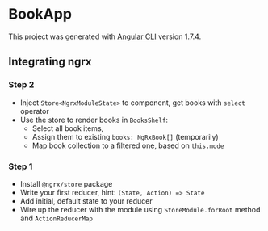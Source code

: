 # BookApp

This project was generated with [Angular CLI](https://github.com/angular/angular-cli) version 1.7.4.

## Integrating ngrx

### Step 2

* Inject `Store<NgrxModuleState>` to component, get books with `select` operator
* Use the store to render books in `BooksShelf`:
  * Select all book items,
  * Assign them to existing `books: NgRxBook[]` (temporarily)
  * Map book collection to a filtered one, based on `this.mode`

### Step 1

* Install `@ngrx/store` package
* Write your first reducer, hint: `(State, Action) => State`
* Add initial, default state to your reducer 
* Wire up the reducer with the module using `StoreModule.forRoot` method and `ActionReducerMap`
